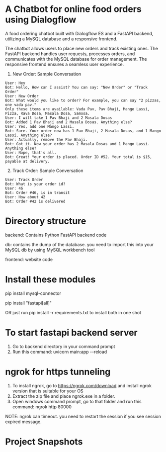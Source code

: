 A Chatbot for online food orders using Dialogflow 
===================
A food ordering chatbot built with Dialogflow ES and a FastAPI backend, utilizing a MySQL database and a responsive frontend. 

The chatbot allows users to place new orders and track existing ones. The FastAPI backend handles user requests, processes orders, and communicates with the MySQL database for order management. The responsive frontend ensures a seamless user experience.

1) New Order: Sample Conversation
```
User: Hey
Bot: Hello, How can I assist? You can say: "New Order" or "Track Order"
User: New Order
Bot: What would you like to order? For example, you can say "2 pizzas, one vada pav."
Only these items are available: Vada Pav, Pav Bhaji, Mango Lassi, Pizza, Rava Dosa, Masala Dosa, Samosa.
User: I will take 1 Pav Bhaji and 2 Masala Dosas
Bot: Added 1 Pav Bhaji and 2 Masala Dosas. Anything else?
User: Yes, add one Mango Lassi.
Bot: Sure. Your order now has 1 Pav Bhaji, 2 Masala Dosas, and 1 Mango Lassi. Anything else?
User: Actually, remove the Pav Bhaji.
Bot: Got it. Now your order has 2 Masala Dosas and 1 Mango Lassi. Anything else?
User: Nope, that's all.
Bot: Great! Your order is placed. Order ID #52. Your total is $15, payable at delivery.
```

2) Track Order: Sample Conversation
```
User: Track Order
Bot: What is your order id?
User: 46
Bot: Order #46, is in transit
User: How about 42
Bot: Order #42 is delivered
```

Directory structure
===================
backend: Contains Python FastAPI backend code

db: contains the dump of the database. you need to import this into your MySQL db by using MySQL workbench tool

frontend: website code

Install these modules
======================

pip install mysql-connector

pip install "fastapi[all]"

OR just run pip install -r requirements.txt to install both in one shot

To start fastapi backend server
================================
1. Go to backend directory in your command prompt
2. Run this command: uvicorn main:app --reload

ngrok for https tunneling
================================
1. To install ngrok, go to https://ngrok.com/download and install ngrok version that is suitable for your OS
2. Extract the zip file and place ngrok.exe in a folder.
3. Open windows command prompt, go to that folder and run this command: ngrok http 80000

NOTE: ngrok can timeout. you need to restart the session if you see session expired message.

Project Snapshots
===================

